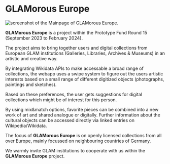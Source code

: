# GLAMorous Europe

![screenshot of the Mainpage of GLAMorous Europe.](https://www.glam-europe.de/logo.svg)

**GLAMorous Europe** is a project within the Prototype Fund Round 15 (September 2023 to February 2024).

The project aims to bring together users and digital collections from European GLAM institutions (Galleries, Libraries, Archives & Museums) in an artistic and creative way. 

By integrating Wikidata APIs to make accessable a broad range of collections, the webapp uses a swipe system to figure out the users artistic interests based on a small range of different digitized objects (photographs, paintings and sketches). 

Based on these preferences, the user gets suggestions for digital collections which might be of interest for this person. 

By using mix&match options, favorite pieces can be combined into a new work of art and shared analogue or digitally. 
Further information about the cultural objects can be accessed directly via linked entries on Wikipedia/Wikidata. 

The focus of **GLAMorous Europe** is on openly licensed collections from all over Europe, mainly focussed on neighbouring countries of Germany.

We warmly invite GLAM institutions to cooperate with us within the **GLAMorous Europe** project.
